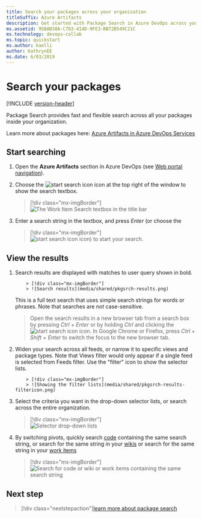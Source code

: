 ```yaml
---
title: Search your packages across your organization
titleSuffix: Azure Artifacts
description: Get started with Package Search in Azure DevOps across your Organization
ms.assetid: 95BAB38A-C7D3-414D-9FE3-BB72B549C21C
ms.technology: devops-collab
ms.topic: quickstart
ms.author: kaelli
author: KathrynEE
ms.date: 6/03/2019
---
```


# Search your packages

[!INCLUDE [version-header](../../includes/version-vsts-only.md)]

Package Search provides fast and flexible search across all your packages inside your organization.

Learn more about packages here: [Azure Artifacts in Azure DevOps Services](../../artifacts/overview.md)

<a name="start-search"></a>

## Start searching

1. Open the **Azure Artifacts** section in Azure DevOps (see [Web portal navigation](../navigation/index.md)).

1. Choose the ![start search icon](media/shared/start-search-icon-new.png) icon at the top right of the window to show the search textbox.

   > [!div class="mx-imgBorder"]  
   > ![The Work Item Search textbox in the title bar](media/shared/pkgsrch-bar.png)

1. Enter a search string in the textbox, and press _Enter_ (or choose the

   > [!div class="mx-imgBorder"]  
   > ![start search icon](media/shared/start-search-icon-new.png) icon) to start your search.

## View the results

1.  Search results are displayed with matches to user query shown in bold.

        	> [!div class="mx-imgBorder"]
        	> ![Search results](media/shared/pkgsrch-results.png)

    This is a full text search that uses simple search strings for words or phrases.
    Note that searches are _not_ case-sensitive.

    > Open the search results in a new browser tab from a search box by
    > pressing _Ctrl_ + _Enter_ or by holding _Ctrl_ and clicking the
    > ![start search icon](media/shared/start-search-icon-new.png) icon.
    > In Google Chrome or Firefox, press _Ctrl_ + _Shift_ + _Enter_ to switch the focus
    > to the new browser tab.

1.  Widen your search across all feeds, or narrow it to specific views
    and package types. Note that Views filter would only appear if a single feed is selected from Feeds filter.
    Use the "filter" icon to show the selector lists.

        	> [!div class="mx-imgBorder"]
        	> ![Showing the filter lists](media/shared/pkgsrch-results-filtericon.png)

1.  Select the criteria you want in the drop-down selector lists, or search across the entire organization.

    > [!div class="mx-imgBorder"]  
    > ![Selector drop-down lists](media/shared/pkgsrch-results-filters.png)

1.  By switching pivots, quickly search [code](code-search.md) containing the same search string, or
    search for the same string in your [wikis](../wiki/search-wiki.md)
    or search for the same string in your [work items](work-item-search.md)

    > [!div class="mx-imgBorder"]  
    > ![Search for code or wiki or work items containing the same search string](media/shared/pkgsrch-other.png)

## Next step

> [!div class="nextstepaction"][learn more about package search](advanced-package-syntax.md)
